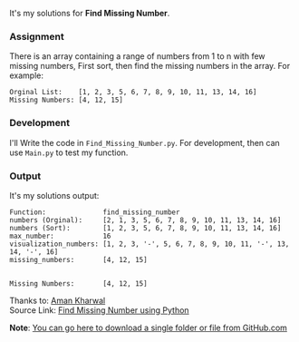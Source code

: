 It's my solutions for **Find Missing Number**.

### Assignment
There is an array containing a range of numbers from 1 to n with few missing numbers, First sort, then find the missing numbers in the array.
For example:
```
Orginal List:    [1, 2, 3, 5, 6, 7, 8, 9, 10, 11, 13, 14, 16]
Missing Numbers: [4, 12, 15]
```

### Development
I'll Write the code in `Find_Missing_Number.py`. For development, then can use `Main.py` to test my function.

### Output
It's my solutions output:
```
Function:              find_missing_number
numbers (Orginal):     [2, 1, 3, 5, 6, 7, 8, 9, 10, 11, 13, 14, 16]
numbers (Sort):        [1, 2, 3, 5, 6, 7, 8, 9, 10, 11, 13, 14, 16]
max_number:            16
visualization_numbers: [1, 2, 3, '-', 5, 6, 7, 8, 9, 10, 11, '-', 13, 14, '-', 16]
missing_numbers:       [4, 12, 15]


Missing Numbers:       [4, 12, 15]
```

Thanks to: [Aman Kharwal](https://thecleverprogrammer.com/about)  
Source Link:  [Find Missing Number using Python](https://thecleverprogrammer.com/2022/07/13/find-missing-number-using-python/)

**Note**: [You can go here to download a single folder or file from GitHub.com](https://minhaskamal.github.io/DownGit/#/home)

